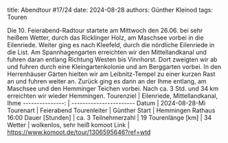 title: Abendtour #17/24 
date: 2024-08-28 
authors: Günther Kleinod 
tags: Touren  

Die 10. Feierabend-Radtour startete am Mittwoch den 26.06. bei sehr heißem Wetter, durch das Ricklinger Holz, am Maschsee vorbei in die Eilenriede. 
Weiter ging es nach Kleefeld, durch die nördliche Eilenriede in die List. Am Spannhagengarten erreichten wir den Mittellandkanal und fuhren daran entlang 
Richtung Westen bis Vinnhorst. Dort zweigten wir ab und fuhren durch eine Kleingartenkolonie und am Berggarten vorbei. 
In den Herrenhäuser Gärten hielten wir am Leibnitz-Tempel zu einer kurzen Rast an und fuhren weiter an. Zurück ging es dann an der Ihme entlang, 
am Maschsee und den Hemminger Teichen vorbei. Nach ca. 3 Std. und 34 km erreichten wir wieder Hemmingen.
Tourenziel       | Eilenriede, Mittellandkanal, Ihme
---------------: | ----------------------- 
Datum            | 2024-08-28-Mi
Tourenart        | Feierabend
Tourenleiter     | Günther
Start            | Hemmingen Rathaus 16:00
Dauer [Stunden]  | ca. 3
Teilnehmerzahl   | 19
Tourenlänge [km] | 34
Wetter           | wolkenlos, sehr heiß
komoot Link      | <https://www.komoot.de/tour/1306595646?ref=wtd>
